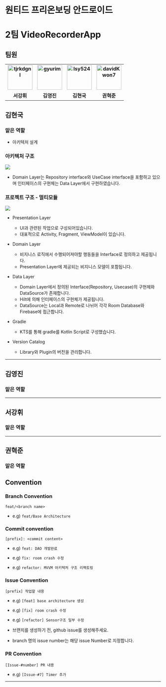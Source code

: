 # 원티드 프리온보딩 안드로이드
# 2팀 VideoRecorderApp

## 팀원

<div align="center">
  <table style="font-weight : bold">
      <tr>
          <td align="center">
              <a href="https://github.com/tjrkdgnl">                 
                  <img alt="tjrkdgnl" src="https://avatars.githubusercontent.com/tjrkdgnl" width="80" />            
              </a>
          </td>
          <td align="center">
              <a href="https://github.com/dudwls901">                 
                  <img alt="gyurim" src="https://avatars.githubusercontent.com/u/66052467?v=4" width="80" />            
              </a>
          </td>
          <td align="center">
              <a href="https://github.com/014967 ">                 
                  <img alt="lsy524" src="https://avatars.githubusercontent.com/014967 " width="80" />            
              </a>
          </td>
          <td align="center">
              <a href="https://github.com/DavidKwon7">                 
                  <img alt="davidKwon7" src="https://avatars.githubusercontent.com/u/70066242?v=4" width="80" />            
              </a>
          </td>
      </tr>
      <tr>
          <td align="center">서강휘</td>
          <td align="center">김영진</td>
          <td align="center">김현국</td>
          <td align="center">권혁준</td>
      </tr>
  </table>
</div>

## 김현국
### 맡은 역할
- 아키텍처 설계

### 아키텍처 구조
<img src= "https://user-images.githubusercontent.com/62296097/196941657-8179f6f5-5b1f-4002-9f55-5693bff08655.png">

- Domain Layer는 Repository interface와 UseCase interface을 포함하고 있으며 인터페이스의 구현체는 Data Layer에서 구현하였습니다.

### 프로젝트 구조 - 멀티모듈
<img src="https://user-images.githubusercontent.com/62296097/196951134-165fec0b-6a07-42d5-9431-9f71a2f11aa9.png">


- Presentation Layer
    - UI과 관련된 작업으로 구성되어있습니다.
    - 대표적으로 Activity, Fragment, ViewModel이 있습니다.

- Domain Layer
    - 비지니스 로직에서 수행되어져야할 행동들을 Interface로 정의하고 제공됩니다.
    - Presentation Layer에 제공되는 비지니스 모델이 포함됩니다. 
    

- Data Layer
    - Domain Layer에서 정의된 Interface(Repository, Usecase)의 구현체와 DataSource가 존재합니다.
    - Hilt에 의해 인터페이스의 구현체가 제공됩니다. 
    - DataSource는 Local과 Remote로 나뉘어 각각 Room Database와 Firebase에 접근합니다.



- Gradle
    - KTS를 통해 gradle를 Kotlin Script로 구성했습니다. 
- Version Catalog
    - Library와 Plugin의 버전을 관리합니다.



___

## 김영진
### 맡은 역할


___


## 서강휘
### 맡은 역할

___

## 권혁준
### 맡은 역할



## Convention

### Branch Convention

```feat/<branch name>  ```

- e.g) ```feat/Base Architecture ```


### Commit convention

``` [prefix]: <commit content> ```

- e.g) ``` feat: DAO 개발완료 ```

- e.g) ``` fix: room crash 수정 ```

- e.g) ``` refactor: MVVM 아키텍처 구조 리팩토링 ```

### Issue Convention
``` [prefix] 작업할 내용 ```

- e.g) ``` [feat] base architecture 생성 ```
- e.g) ``` [fix] room crash 수정 ```
- e.g) ``` [refactor] Sensor구조 일부 수정 ```

- 브랜치를 생성하기 전, github issue를 생성해주세요.
- branch 명의 issue number는 해당 issue Number로 지정합니다.

### PR Convention
``` [Issue-#number] PR 내용 ```

- e.g) ``` [Issue-#7] Timer 추가 ``` 

-----
